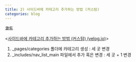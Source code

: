```yaml
---
title: 2) 사이드바에 카테고리 추가하는 방법 (커스텀)
categories: blog
---
```


**코드**

<[사이드바에 카테고리 추가하는 방법 (커스텀) (velog.io)](https://velog.io/@connor/사이드바에-카테고리-추가하는-방법-커스텀)>


1. _pages/categories 폴더에 카테고리 생성 : 세 곳 변경
2. _includes/nav_list_main 파일에서 추가 혹은 변경 : 세 곳 + 1 변경

